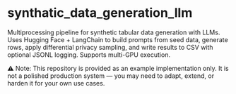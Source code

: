 # synthatic_data_generation_llm
Multiprocessing pipeline for synthetic tabular data generation with LLMs. Uses Hugging Face + LangChain to build prompts from seed data, generate rows, apply differential privacy sampling, and write results to CSV with optional JSONL logging. Supports multi-GPU execution.

⚠️ Note: This repository is provided as an example implementation only.
It is not a polished production system — you may need to adapt, extend, or harden it for your own use cases.
